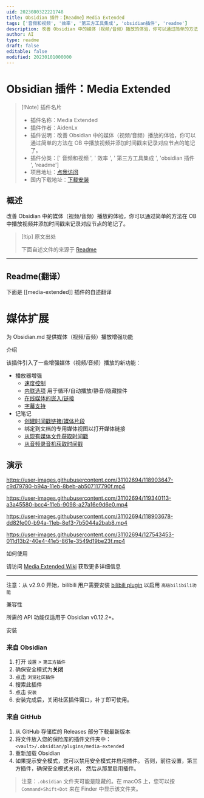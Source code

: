 ```yaml
---
uid: 2023080322221748
title: Obsidian 插件：【Readme】Media Extended
tags: ['音频和视频', '效率', '第三方工具集成', 'obsidian插件', 'readme']
description: 改善 Obsidian 中的媒体（视频/音频）播放的体验，你可以通过简单的方法在OB中播放视频并添加时间戳来记录对应节点的笔记了。
author: AI
type: readme
draft: false
editable: false
modified: 20230101000000
---
```


# Obsidian 插件：Media Extended

> [!Note] 插件名片
> - 插件名称：Media Extended
> - 插件作者：AidenLx
> - 插件说明：改善 Obsidian 中的媒体（视频/音频）播放的体验，你可以通过简单的方法在 OB 中播放视频并添加时间戳来记录对应节点的笔记了。
> - 插件分类：[' 音频和视频 ', ' 效率 ', ' 第三方工具集成 ', 'obsidian 插件 ', 'readme']
> - 项目地址：[点我访问](https://github.com/aidenlx/media-extended)
> - 国内下载地址：[下载安装](https://pkmer.cn/products/plugin/pluginMarket/?media-extended)

## 概述

改善 Obsidian 中的媒体（视频/音频）播放的体验，你可以通过简单的方法在 OB 中播放视频并添加时间戳来记录对应节点的笔记了。

> [!tip] 原文出处
>
>下面自述文件的来源于 [Readme](https://ghproxy.net/https://raw.githubusercontent.com/aidenlx/media-extended/main/README.md)
>

---

## Readme(翻译）

下面是 [[media-extended]] 插件的自述翻译

# 媒体扩展

为 Obsidian.md 提供媒体（视频/音频）播放增强功能

介绍

该插件引入了一些增强媒体（视频/音频）播放的新功能：

- 播放器增强
  - [速度控制](https://github.com/aidenlx/media-extended/wiki/Speed-Control)
  - [内联选项](https://github.com/aidenlx/media-extended/wiki/Inline-Options) 用于循环/自动播放/静音/隐藏控件
  - [在线媒体的嵌入/链接](https://github.com/aidenlx/media-extended/wiki/Create-Online-Media-Embed-Link)
  - [字幕支持](https://github.com/aidenlx/media-extended/wiki/Caption-Subtitle-Support)
- 记笔记
  - [创建时间戳链接/媒体片段](https://github.com/aidenlx/media-extended/wiki/Restrict-Play-Range)
  - 绑定到文档的专用媒体视图以打开媒体链接
  - [从现有媒体文件获取时间戳](https://github.com/aidenlx/media-extended/wiki/Get-Timestamp)
  - [从音频录音机获取时间戳](https://github.com/aidenlx/media-extended/wiki/Audio-Recorder)

## 演示

<https://user-images.githubusercontent.com/31102694/118903647-c9d79780-b94a-11eb-8beb-ab507117790f.mp4>

<https://user-images.githubusercontent.com/31102694/119340113-a3a45580-bcc4-11eb-9098-a27a16e9d6e0.mp4>

<https://user-images.githubusercontent.com/31102694/118903678-dd82fe00-b94a-11eb-8ef3-7b5044a2bab8.mp4>

<https://user-images.githubusercontent.com/31102694/127543453-011d13b2-40e4-41e5-861e-3549d19be23f.mp4>

如何使用

请访问 [Media Extended Wiki](https://github.com/aidenlx/media-extended/wiki) 获取更多详细信息

***

注意：从 v2.9.0 开始，bilibili 用户需要安装 [bilibili plugin](https://github.com/aidenlx/mx-bili-plugin) 以启用 `高级bilibili功能`

兼容性

所需的 API 功能仅适用于 Obsidian v0.12.2+。

安装

### 来自 Obsidian

1. 打开 `设置` > `第三方插件`
2. 确保安全模式为**关闭**
3. 点击 `浏览社区插件`
4. 搜索此插件
5. 点击 `安装`
6. 安装完成后，关闭社区插件窗口，补丁即可使用。

### 来自 GitHub

1. 从 GitHub 存储库的 Releases 部分下载最新版本
2. 将文件放入您的保险库的插件文件夹中：`<vault>/.obsidian/plugins/media-extended`
3. 重新加载 Obsidian
4. 如果提示安全模式，您可以禁用安全模式并启用插件。
   否则，前往设置，第三方插件，确保安全模式关闭，
   然后从那里启用插件。

> 注意：`.obsidian` 文件夹可能是隐藏的。在 macOS 上，您可以按 `Command+Shift+Dot` 来在 Finder 中显示该文件夹。